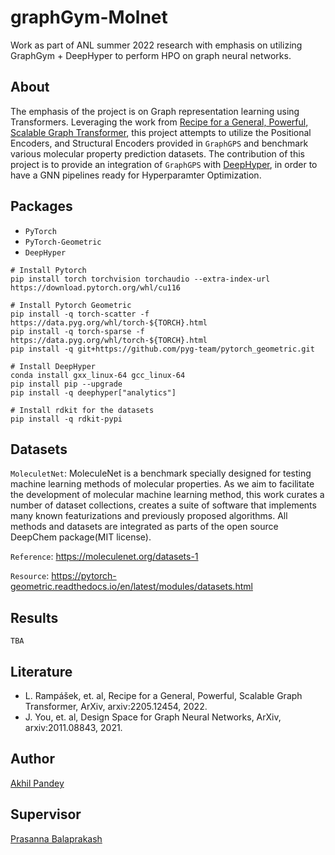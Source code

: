 # graphGym-Molnet
Work as part of ANL summer 2022 research with emphasis on utilizing GraphGym + DeepHyper to perform HPO on graph neural networks.

## About
The emphasis of the project is on Graph representation learning using Transformers. Leveraging the work from [Recipe for a General, Powerful, Scalable Graph Transformer](https://arxiv.org/pdf/2205.12454.pdf), this project attempts to utilize the Positional Encoders, and Structural Encoders provided in `GraphGPS` and benchmark various molecular property prediction datasets. The contribution of this project is to provide an integration of `GraphGPS` with [DeepHyper](https://github.com/deephyper/deephyper), in order to have a GNN pipelines ready for Hyperparamter Optimization.

## Packages

- `PyTorch`
- `PyTorch-Geometric`
- `DeepHyper`

```shell
# Install Pytorch
pip install torch torchvision torchaudio --extra-index-url https://download.pytorch.org/whl/cu116

# Install Pytorch Geometric
pip install -q torch-scatter -f https://data.pyg.org/whl/torch-${TORCH}.html
pip install -q torch-sparse -f https://data.pyg.org/whl/torch-${TORCH}.html
pip install -q git+https://github.com/pyg-team/pytorch_geometric.git

# Install DeepHyper
conda install gxx_linux-64 gcc_linux-64
pip install pip --upgrade
pip install -q deephyper["analytics"]

# Install rdkit for the datasets
pip install -q rdkit-pypi
```

## Datasets

`MoleculetNet`: MoleculeNet is a benchmark specially designed for testing machine learning methods of molecular properties. As we aim to facilitate the development of molecular machine learning method, this work curates a number of dataset collections, creates a suite of software that implements many known featurizations and previously proposed algorithms. All methods and datasets are integrated as parts of the open source DeepChem package(MIT license).

`Reference`: https://moleculenet.org/datasets-1

`Resource`: https://pytorch-geometric.readthedocs.io/en/latest/modules/datasets.html


## Results

```
TBA
```

## Literature

- L. Rampášek, et. al, Recipe for a General, Powerful, Scalable Graph Transformer, ArXiv, arxiv:2205.12454, 2022.
- J. You, et. al, Design Space for Graph Neural Networks, ArXiv, arxiv:2011.08843, 2021.

## Author
[Akhil Pandey](https://github.com/akhilpandey95)

## Supervisor
[Prasanna Balaprakash](https://github.com/pbalapra)

